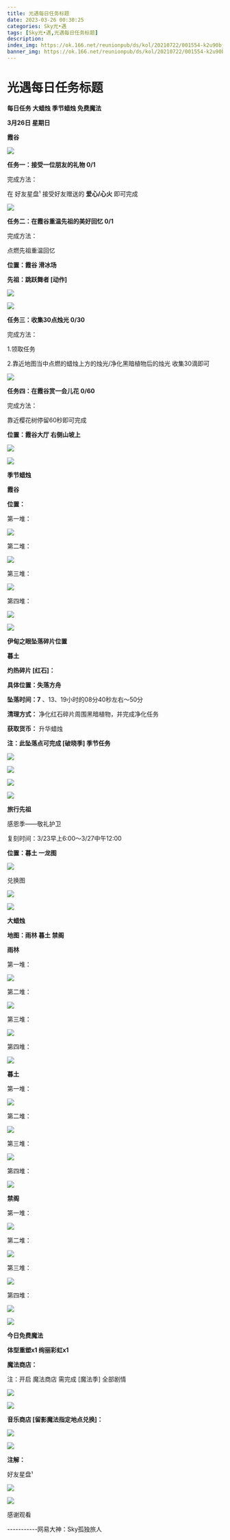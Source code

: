 ```yaml
---
title: 光遇每日任务标题
date: 2023-03-26 00:30:25
categories: Sky光•遇
tags: [Sky光•遇,光遇每日任务标题]
description: 
index_img: https://ok.166.net/reunionpub/ds/kol/20210722/001554-k2u90bj7ay.png?imageView&thumbnail=600x0&type=jpg
banner_img: https://ok.166.net/reunionpub/ds/kol/20210722/001554-k2u90bj7ay.png?imageView&thumbnail=600x0&type=jpg
---
```

# 光遇每日任务标题
**每日任务 大蜡烛 季节蜡烛 免费魔法**

 **3月26日 星期日**

 **霞谷**

![](https://img.166.net/reunionpub/ds/kol/20230326/001534-obed9sgi6s.jpg)

 **任务一：接受一位朋友的礼物 0/1**

完成方法：

在 好友星盘¹ 接受好友赠送的 **爱心/心火** 即可完成

![](https://img.166.net/reunionpub/ds/kol/20230326/000253-b70pgsswr9.jpeg)

 **任务二：在霞谷重温先祖的美好回忆 0/1**

完成方法：

点燃先祖重温回忆

 **位置：霞谷 滑冰场**

 **先祖：跳跃舞者 [动作]**

![](https://img.166.net/reunionpub/ds/kol/20230326/000324-cd8tr52l47.jpeg)

![](https://img.166.net/reunionpub/ds/kol/20230326/000332-hvris8ulwd.jpeg)

 **任务三：收集30点烛光 0/30**

完成方法：

1.领取任务

2.靠近地图当中点燃的蜡烛上方的烛光/净化黑暗植物后的烛光 收集30滴即可

![](https://img.166.net/reunionpub/ds/kol/20230326/000355-puvn68t9f4.jpg)

 **任务四：在霞谷赏一会儿花 0/60**

完成方法：

靠近樱花树停留60秒即可完成

 **位置：霞谷大厅 右侧山坡上**

![](https://img.166.net/reunionpub/ds/kol/20230326/000417-aswi1u2nco.jpeg)

![](https://img.166.net/reunionpub/ds/kol/20221018/100256-wzutnocka0.png)

 **季节蜡烛**

 **霞谷**

 **位置：**

第一堆：

![](https://img.166.net/reunionpub/ds/kol/20230325/235126-c0hwr15f4v.jpeg)

第二堆：

![](https://img.166.net/reunionpub/ds/kol/20230325/235139-aj0ib7fm1l.jpeg)

第三堆：

![](https://img.166.net/reunionpub/ds/kol/20230325/235150-5vas1tcgpb.jpeg)

第四堆：

![](https://img.166.net/reunionpub/ds/kol/20230325/235201-3fhq2orle6.jpeg)

![](https://img.166.net/reunionpub/ds/kol/20221130/005912-5mvshq9nf3.png)

 **伊甸之眼坠落碎片位置**

 **暮土**

 **灼热碎片 [红石]：**

 **具体位置：失落方舟**

 **坠落时间：7** 、13、19小时的08分40秒左右～50分

 **清理方式：** 净化红石碎片周围黑暗植物，并完成净化任务

 **获取货币：** 升华蜡烛

 **注：此坠落点可完成  [破晓季] 季节任务**

![](https://img.166.net/reunionpub/ds/kol/20230326/001747-rfs0tenh9d.jpeg)

![](https://img.166.net/reunionpub/ds/kol/20230326/001759-jqw645pm3n.jpg)

![](https://img.166.net/reunionpub/ds/kol/20230326/001834-0ts92vf5c6.jpg)

![](https://img.166.net/reunionpub/ds/kol/20230313/005012-cdpy0kr1uq.png)

 **旅行先祖**

感恩季——敬礼护卫

复刻时间：3/23早上6:00～3/27中午12:00

 **位置：暮土 一龙图**

![](https://img.166.net/reunionpub/ds/kol/20230323/103010-y6wrjqim3c.jpeg)

兑换图

![](https://img.166.net/reunionpub/ds/kol/20230325/232340-5f7mn0zocj.jpg)

![](https://img.166.net/reunionpub/ds/kol/20230313/005012-cdpy0kr1uq.png)

 **大蜡烛**

 **地图：雨林 暮土 禁阁**

 **雨林**

第一堆：

![](https://img.166.net/reunionpub/ds/kol/20230325/235633-eyzi9aglcd.jpeg)

第二堆：

![](https://img.166.net/reunionpub/ds/kol/20230325/235643-o1hn0iqe2g.jpeg)

第三堆：

![](https://img.166.net/reunionpub/ds/kol/20230325/235653-sbse4crtk8.jpeg)

第四堆：

![](https://img.166.net/reunionpub/ds/kol/20230325/235701-ysjuk3ztpr.jpeg)

 **暮土**

第一堆：

![](https://img.166.net/reunionpub/ds/kol/20230325/235717-8yso6bel1r.jpeg)

第二堆：

![](https://img.166.net/reunionpub/ds/kol/20230325/235726-564kcil7q9.jpeg)

第三堆：

![](https://img.166.net/reunionpub/ds/kol/20230325/235734-4yqrzmhig9.jpeg)

第四堆：

![](https://img.166.net/reunionpub/ds/kol/20230325/235746-lwp7imbh2o.jpeg)

 **禁阁**

第一堆：

![](https://img.166.net/reunionpub/ds/kol/20230325/235953-d2yai45l03.jpeg)

第二堆：

![](https://img.166.net/reunionpub/ds/kol/20230326/000003-kslyprs5a9.jpeg)

第三堆：

![](https://img.166.net/reunionpub/ds/kol/20230326/000023-pi1d245jkn.jpeg)

第四堆：

![](https://img.166.net/reunionpub/ds/kol/20230326/000034-hrja12dqbn.jpeg)

![](https://img.166.net/reunionpub/ds/kol/20221018/100256-wzutnocka0.png)

 **今日免费魔法**

 **体型重塑x1 绚丽彩虹x1**

 **魔法商店：**

注：开启 魔法商店 需完成 [魔法季] 全部剧情

![](https://img.166.net/reunionpub/ds/kol/20221018/100559-oibznvdtus.png)

![](https://img.166.net/reunionpub/ds/kol/20230325/235836-twaz60fl3s.jpeg)

 **音乐商店 [留影魔法指定地点兑换]：**

![](https://img.166.net/reunionpub/ds/kol/20230324/234336-r0vf7h8lj4.jpeg)

 **![](https://img.166.net/reunionpub/ds/kol/20221018/100256-wzutnocka0.png)**

 **注解：**

好友星盘¹

![](https://img.166.net/reunionpub/ds/kol/20230326/002255-7830s416tv.jpeg)

 **![](https://img.166.net/reunionpub/ds/kol/20221018/100256-wzutnocka0.png)**

感谢观看

\-----------网易大神：Sky孤独旅人

